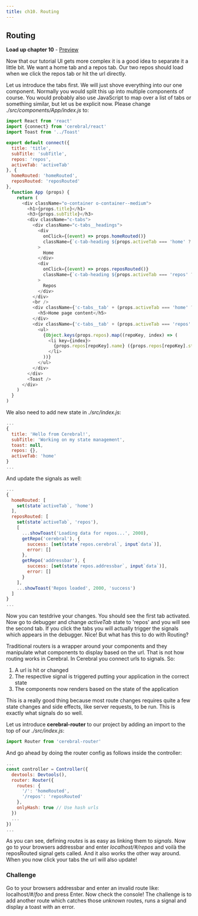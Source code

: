 ```yaml
---
title: ch10. Routing
---
```


## Routing

**Load up chapter 10** - [Preview](10)

Now that our tutorial UI gets more complex it is a good idea to separate it a little bit. We want a home tab and a repos tab. Our two repos should load when we click the repos tab or hit the url directly.

Let us introduce the tabs first. We will just shove everything into our one component. Normally you would split this up into multiple components of course. You would probably also use JavaScript to map over a list of tabs or something similar, but let us be explicit now. Please change *./src/components/App/index.js* to:

```js
import React from 'react'
import {connect} from 'cerebral/react'
import Toast from '../Toast'

export default connect({
  title: 'title',
  subTitle: 'subTitle',
  repos: 'repos',
  activeTab: 'activeTab'
}, {
  homeRouted: 'homeRouted',
  reposRouted: 'reposRouted'
},
  function App (props) {
    return (
      <div className="o-container o-container--medium">
        <h1>{props.title}</h1>
        <h3>{props.subTitle}</h3>
        <div className="c-tabs">
          <div className="c-tabs__headings">
            <div
              onClick={(event) => props.homeRouted()}
              className={`c-tab-heading ${props.activeTab === 'home' ? 'c-tab-heading--active' : ''}`}
            >
              Home
            </div>
            <div
              onClick={(event) => props.reposRouted()}
              className={`c-tab-heading ${props.activeTab === 'repos' ? 'c-tab-heading--active' : ''}`}
            >
              Repos
            </div>
          </div>
          <br />
          <div className={'c-tabs__tab' + (props.activeTab === 'home' ? 'c-tabs__tab--active' : '')}>
            <h5>Home page content</h5>
          </div>
          <div className={'c-tabs__tab' + (props.activeTab === 'repos' ? 'c-tabs__tab--active' : '')}>
            <ul>
              {Object.keys(props.repos).map((repoKey, index) => (
                <li key={index}>
                  {props.repos[repoKey].name} ({props.repos[repoKey].stargazers_count})
                </li>
              ))}
            </ul>
          </div>
        </div>
        <Toast />
      </div>
    )
  }
)
```

We also need to add new state in *./src/index.js*:
```js
...
{
  title: 'Hello from Cerebral!',
  subTitle: 'Working on my state management',
  toast: null,
  repos: {},
  activeTab: 'home'  
}
...
```
And update the signals as well:
```js
...
{
  homeRouted: [
    set(state`activeTab`, 'home')
  ],
  reposRouted: [
    set(state`activeTab`, 'repos'),
    [
      ...showToast('Loading data for repos...', 2000),
      getRepo('cerebral'), {
        success: [set(state`repos.cerebral`, input`data`)],
        error: []
      },
      getRepo('addressbar'), {
        success: [set(state`repos.addressbar`, input`data`)],
        error: []
      }
    ],
    ...showToast('Repos loaded', 2000, 'success')
  ]
}
...
```
Now you can testdrive your changes. You should see the first tab activated. Now go to debugger and change *activeTab* state to 'repos' and you will see the second tab. If you click the tabs you will actually trigger the signals which appears in the debugger. Nice! But what has this to do with Routing?

Traditional routers is a wrapper around your components and they manipulate what components to display based on the url. That is not how routing works in Cerebral. In Cerebral you connect urls to signals. So:

1. A url is hit or changed
2. The respective signal is triggered putting your application in the correct state
3. The components now renders based on the state of the application

This is a really good thing because most route changes requires quite a few state changes and side effects, like server requests, to be run. This is exactly what signals do so well.

Let us introduce **cerebral-router** to our project by adding an import to the top of our *./src/index.js*:

```js
import Router from 'cerebral-router'

```

And go ahead by doing the router config as follows inside the controller:
```js
...
const controller = Controller({
  devtools: Devtools(),
  router: Router({
    routes: {
      '/': 'homeRouted',
      '/repos': 'reposRouted'
    },
    onlyHash: true // Use hash urls
  })
  ...
})
...
```

As you can see, defining *routes* is as easy as linking them to *signals*. Now go to your browsers addressbar and enter *localhost/#/repos* and voilà the reposRouted signal gets called. And it also works the other way around. When you now click your tabs the url will also update!

### Challenge

Go to your browsers addressbar and enter an invalid route like: localhost/#/*foo* and press Enter. Now check the console! The challenge is to add another route which catches those *unknown* routes, runs a signal and display a toast with an error.
